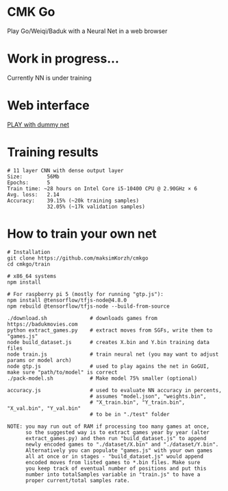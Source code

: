 # CMK Go
Play Go/Weiqi/Baduk with a Neural Net in a web browser

# Work in progress...
Currently NN is under training

# Web interface
<a href="https://maksimkorzh.github.io/cmkgo/">PLAY with dummy net</a>

# Training results
    # 11 layer CNN with dense output layer
    Size:        56Mb
    Epochs:      5
    Train time: ~28 hours on Intel Core i5-10400 CPU @ 2.90GHz × 6
    Avg. loss:   2.14
    Accuracy:    39.15% (~20k training samples)
                 32.05% (~17k validation samples)
    
# How to train your own net
    # Installation
    git clone https://github.com/maksimKorzh/cmkgo
    cd cmkgo/train
    
    # x86_64 systems
    npm install
    
    # For raspberry pi 5 (mostly for running "gtp.js"):
    npm install @tensorflow/tfjs-node@4.8.0
    npm rebuild @tensorflow/tfjs-node --build-from-source

    ./download.sh              # downloads games from https://badukmovies.com
    python extract_games.py    # extract moves from SGFs, write them to "games.js"
    node build_dataset.js      # creates X.bin and Y.bin training data files
    node train.js              # train neural net (you may want to adjust params or model arch)
    node gtp.js                # used to play agains the net in GoGUI, make sure "path/to/model" is correct
    ./pack-model.sh            # Make model 75% smaller (optional)
    
    accuracy.js                # used to evaluate NN accuracy in percents,
                               # assumes "model.json", "weights.bin",
                               # "X_train.bin", "Y_train.bin", "X_val.bin", "Y_val.bin"
                               # to be in "./test" folder

    NOTE: you may run out of RAM if processing too many games at once,
          so the suggested way is to extract games year by year (alter
          extract_games.py) and then run "build_dataset.js" to append
          newly encoded games to "./dataset/X.bin" and "./dataset/Y.bin".
          Alternatively you can populate "games.js" with your own games
          all at once or in stages - "build_dataset.js" would append
          encoded moves from listed games to *.bin files. Make sure
          you keep track of eventual number of positions and put this
          number into totalSamples variable in "train.js" to have a
          proper current/total samples rate.
